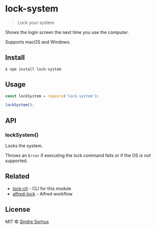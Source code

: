 # lock-system

> Lock your system

Shows the login screen the next time you use the computer.

Supports macOS and Windows.


## Install

```
$ npm install lock-system
```


## Usage

```js
const lockSystem = require('lock-system');

lockSystem();
```


## API

### lockSystem()

Locks the system.

Throws an `Error` if executing the lock command fails or if the OS is not supported.


## Related

- [lock-cli](https://github.com/sindresorhus/lock-cli) - CLI for this module
- [alfred-lock](https://github.com/sindresorhus/alfred-lock) - Alfred workflow


## License

MIT © [Sindre Sorhus](https://sindresorhus.com)
